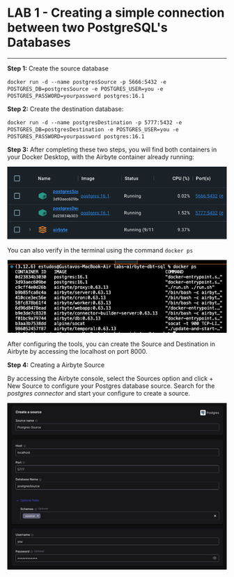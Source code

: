 # LAB 1 - Creating a simple connection between two PostgreSQL's Databases



------------

**Step 1:** Create the source database 

    docker run -d --name postgresSource -p 5666:5432 -e POSTGRES_DB=postgresSource -e POSTGRES_USER=you -e POSTGRES_PASSWORD=yourpassword postgres:16.1
<b></b>
<b></b>

**Step 2:** Create the destination database:

    docker run -d --name postgresDestination -p 5777:5432 -e POSTGRES_DB=postgresDestination -e POSTGRES_USER=you -e POSTGRES_PASSWORD=yourpassword postgres:16.1
<b></b>
<b></b>

**Step 3:** After completing these two steps, you will find both containers in your Docker Desktop, with the Airbyte container already running:

<p align="center">
  <img src="source/images/container-docker-desktop.png" alt="Alt text" title="Optional title" />
</p>

You can also verify in the terminal using the command `docker ps`

<p align="center">
  <img src="source/images/container-docker-terminal.png" alt="Alt text" title="Optional title" />
</p>


After configuring the tools, you can create the Source and Destination in Airbyte by accessing the localhost on port 8000.

<b></b>
<b></b>

**Step 4:** Creating a Airbyte Source

By accessing the Airbyte console, select the Sources option and click + New Source to configure your Postgres database source. Search for the *postgres connector* and start your configure to create a source.

<p align="center">
  <img src="source/images/create-source.png" alt="Alt text" title="Optional title" />
</p>

